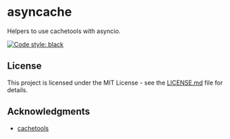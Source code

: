 # asyncache

Helpers to use cachetools with asyncio.

[![Code style: black](https://img.shields.io/badge/code%20style-black-000000.svg)](https://github.com/ambv/black)

## License

This project is licensed under the MIT License - see the [LICENSE.md](LICENSE.md) file for details.


## Acknowledgments

* [cachetools](https://github.com/tkem/cachetools)

